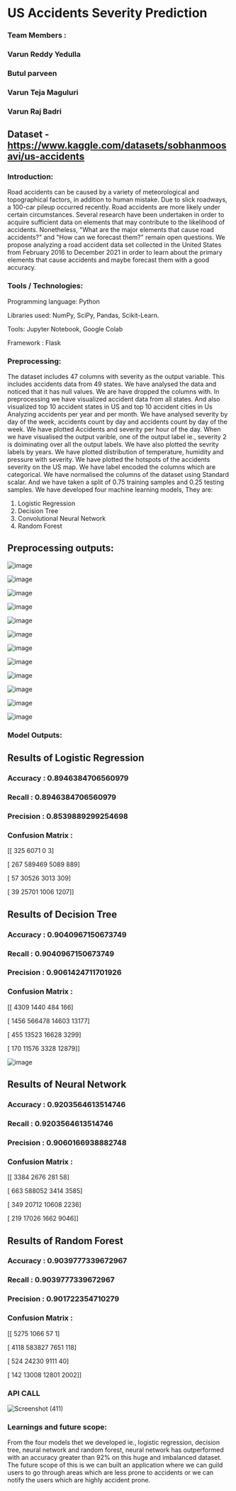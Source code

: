 # US Accidents Severity Prediction	


### Team Members :
### Varun Reddy Yedulla
### Butul parveen
### Varun Teja Maguluri
### Varun Raj Badri

## Dataset - https://www.kaggle.com/datasets/sobhanmoosavi/us-accidents

### Introduction:
Road accidents can be caused by a variety of meteorological and topographical factors, in addition to human mistake. Due to slick roadways, a 100-car pileup occurred recently. Road accidents are more likely under certain circumstances. Several research have been undertaken in order to acquire sufficient data on elements that may contribute to the likelihood of accidents. Nonetheless, "What are the major elements that cause road accidents?" and "How can we forecast them?" remain open questions. We propose analyzing a road accident data set collected in the United States from February 2016 to December 2021 in order to learn about the primary elements that cause accidents and maybe forecast them with a good accuracy.

### Tools / Technologies:
Programming language: Python

Libraries used: NumPy, SciPy, Pandas, Scikit-Learn.

Tools: Jupyter Notebook, Google Colab 

Framework : Flask

### Preprocessing:
The dataset includes 47 columns with severity as the output variable. This includes accidents data from 49 states. We have analysed the data and noticed that it has null values. We are have dropped the columns with. In preprocessing we have visualized accident data from all states. And also visualized top 10 accident states in US and top 10 accident cities in Us Analyzing accidents per year and per month. We have analysed severity by day of the week, accidents count by day and accidents count by day of the week. We have plotted Accidents and severity per hour of the day. When we have visualised the output varible, one of the output label ie., severity 2 is doiminating over all the output labels. We have also plotted the sevrity labels by years. We have plotted distribution of temperature, humidity and pressure with severity. We have plotted the hotspots of the accidents severity on the US map. We have label encoded the columns which are categorical. We have normalised the columns of the dataset using Standard scalar. And we have taken a split of 0.75 training samples and 0.25 testing samples. We have developed four machine learning models, They are:
1. Logistic Regression
2. Decision Tree
3. Convolutional Neural Network 
4. Random Forest

## Preprocessing outputs:

![image](https://user-images.githubusercontent.com/55958864/167739142-9a8eec86-e4bd-4ab1-81ed-2b568c8f6289.png)

![image](https://user-images.githubusercontent.com/55958864/167739178-3a0b5d24-0758-459b-8230-a7e27e400022.png)

![image](https://user-images.githubusercontent.com/55958864/167739241-a01c9c5e-b9f2-4e3b-a99c-738a35fcb9cf.png)

![image](https://user-images.githubusercontent.com/55958864/167739262-4bb2e469-4b6a-4fe9-a659-c457f369611e.png)

![image](https://user-images.githubusercontent.com/55958864/167739314-af578109-f006-4e36-a679-7f7ca42495d5.png)

![image](https://user-images.githubusercontent.com/55958864/167739330-aa458baa-69ce-4bcb-a70d-18a44859dd89.png)

![image](https://user-images.githubusercontent.com/55958864/167739360-c253f6bd-4510-4e6e-9c84-d486f18bd0df.png)

![image](https://user-images.githubusercontent.com/55958864/167739383-9e8718e3-520e-4734-890d-55be5dc697c5.png)

![image](https://user-images.githubusercontent.com/55958864/167739401-e330c813-a693-416c-adf6-24294b93c6c8.png)

![image](https://user-images.githubusercontent.com/55958864/167739408-ba25964a-cc00-42d7-a9f4-dceec22543d8.png)

![image](https://user-images.githubusercontent.com/55958864/167739417-40b531c8-ae71-40f8-9ebf-a8b4cbbb0dbf.png)

![image](https://user-images.githubusercontent.com/55958864/167739434-d2ac7b8a-c84c-40f5-985f-fcc2ceb5ef98.png)

### Model Outputs:

## Results of Logistic Regression

### Accuracy    :  0.8946384706560979

### Recall      :  0.8946384706560979

### Precision   :  0.8539889299254698

### Confusion Matrix   : 

[[   325   6071      0      3]

 [   267 589469   5089    889]
 
 [    57  30526   3013    309]
 
 [    39  25701   1006   1207]]
 
 

## Results of Decision Tree


### Accuracy    :  0.9040967150673749

### Recall      :  0.9040967150673749

### Precision   :  0.9061424711701926

### Confusion Matrix   : 

[[  4309   1440    484    166]

 [  1456 566478  14603  13177]
 
 [   455  13523  16628   3299]
 
 [   170  11576   3328  12879]]
 
![image](https://user-images.githubusercontent.com/55958864/167756485-b1e527b2-f5d0-44ec-b8b8-516901285c2b.png)


## Results of Neural Network

### Accuracy    :  0.9203564613514746

### Recall      :  0.9203564613514746

### Precision   :  0.9060166938882748

### Confusion Matrix   : 

[[  3384   2676    281     58]

 [   663 588052   3414   3585]
 
 [   349  20712  10608   2236]
 
 [   219  17026   1662   9046]]
 
 
## Results of Random Forest

### Accuracy    :  0.9039777339672967

### Recall      :  0.9039777339672967

### Precision   :  0.901722354710279

### Confusion Matrix   : 

[[  5275   1066     57      1]

 [  4118 583827   7651    118]
 
 [   524  24230   9111     40]
 
 [   142  13008  12801   2002]]



### API CALL

![Screenshot (411)](https://user-images.githubusercontent.com/55958864/167752993-5d4e1439-9936-4e39-a7ba-ed57bf7158a5.png)


### Learnings and future scope:  
From the four models thet we developed ie., logistic regression, decision tree, neural network and random forest, neural network has outperformed with an accuracy greater than 92% on this huge and imbalanced dataset. The future scope of this is we can built an application where we can guild users to go through areas which are less prone to accidents or we can notify the users which are highly accident prone.
